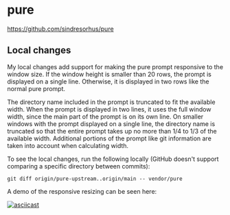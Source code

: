 # pure

<https://github.com/sindresorhus/pure>

## Local changes

My local changes add support for making the pure prompt responsive to the window size.
If the window height is smaller than 20 rows, the prompt is displayed on a single line.
Otherwise, it is displayed in two rows like the normal pure prompt.

The directory name included in the prompt is truncated to fit the available width.
When the prompt is displayed in two lines, it uses the full window width,
since the main part of the prompt is on its own line.
On smaller windows with the prompt displayed on a single line,
the directory name is truncated so that the entire prompt takes up no more than 1/4 to 1/3 of the available width.
Additional portions of the prompt like git information are taken into account when calculating width.

To see the local changes, run the following locally
(GitHub doesn't support comparing a specific directory between commits):

```
git diff origin/pure-upstream..origin/main -- vendor/pure
```

A demo of the responsive resizing can be seen here:

[![asciicast](https://asciinema.org/a/Idvij1uennRHVZI5h0vEsQDv5.svg)](https://asciinema.org/a/Idvij1uennRHVZI5h0vEsQDv5)

